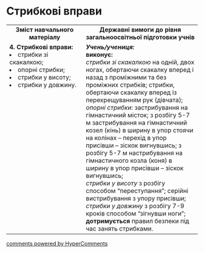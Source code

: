 <div id="hypercomments_widget" class="js-hypercomments-widget invisible"></div>

# Стрибкові вправи

<table>
  <tr>
    <td width="40%" align="center"><b>Зміст навчального матеріалу</b></td>
    <td width="60%" align="center"><b>Державні вимоги до рівня загальноосвітньої підготовки учнів</b></td>
  </tr>
  <tr>
<td width="40%" style="vertical-align:top !important;">
<b>4.	Стрибкові вправи:</b><br>
<li>стрибки зі скакалкою;</li>
<li>опорні стрибки;</li>
<li>стрибки у висоту;</li>
<li>стрибки у довжину.</li>
</td> 
<td width="60%" style="vertical-align:top !important;">
<i><b>Учень/учениця:</b></i><br>
<b>виконує:</b><br>
<i>стрибки зі скакалкою</i> на одній, двох ногах, обертаючи скакалку вперед і назад з проміжними та без проміжних стрибків; стрибки, обертаючи скакалку вперед із перехрещуванням рук (дівчата);<br>
<i>опорні стрибки:</i> застрибування на гімнастичний місток; з розбігу 5-7 м застрибування на гімнастичний козел (кінь)  в ширину в упор стоячи на колінах – перехід в упор присівши – зіскок вигнувшись; з розбігу 5-7 м настрибування на гімнастичного козла (коня)  в ширину в упор присівши – зіскок вигнувшись;<br>
<i>стрибки у висоту</i> з розбігу способом “переступання”; серійні вистрибування з упору присівши;<br>
<i>стрибки у довжину</i> з розбігу 7-9 кроків способом “зігнувши ноги”;<br>
<b>дотримується</b> правил безпеки під час занять стрибками.
	</td>
  </tr>
</table>

<div class="js-hypercomments-container">
<a href="http://hypercomments.com" class="hc-link" title="comments widget">comments powered by HyperComments</a>
</div>